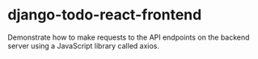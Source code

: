 # django-todo-react-frontend
Demonstrate how to make requests to the API endpoints on the backend server using a JavaScript library called axios.
